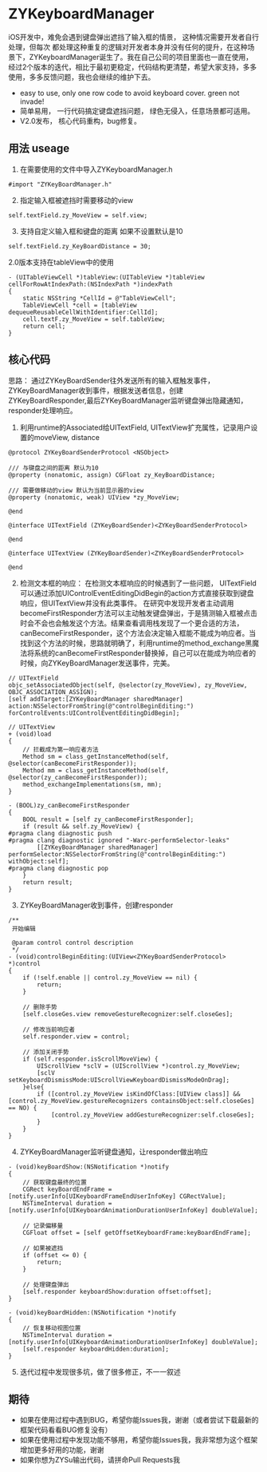 # ZYKeyboardManager
iOS开发中，难免会遇到键盘弹出遮挡了输入框的情景， 这种情况需要开发者自行处理，但每次
都处理这种重复的逻辑对开发者本身并没有任何的提升，在这种场景下，ZYKeyboardManager诞生了。我在自己公司的项目里面也一直在使用，经过2个版本的迭代，相比于最初更稳定，代码结构更清楚，希望大家支持，多多使用，多多反馈问题，我也会继续的维护下去。
- easy to use, only one row code to avoid keyboard cover. green not invade!
- 简单易用， 一行代码搞定键盘遮挡问题， 绿色无侵入，任意场景都可适用。
- V2.0发布， 核心代码重构，bug修复。

## 用法 useage
1. 在需要使用的文件中导入ZYKeyboardManager.h
```
#import "ZYKeyBoardManager.h"
```
2. 指定输入框被遮挡时需要移动的view
```
self.textField.zy_MoveView = self.view;
```
3. 支持自定义输入框和键盘的距离 如果不设置默认是10
```
self.textField.zy_KeyBoardDistance = 30;
```

2.0版本支持在tableView中的使用
```
- (UITableViewCell *)tableView:(UITableView *)tableView cellForRowAtIndexPath:(NSIndexPath *)indexPath
{
    static NSString *CellId = @"TableViewCell";
    TableViewCell *cell = [tableView dequeueReusableCellWithIdentifier:CellId];
    cell.textF.zy_MoveView = self.tableView;
    return cell;
}
```
## 核心代码
思路： 通过ZYKeyBoardSender往外发送所有的输入框触发事件，ZYKeyBoardManager收到事件，根据发送者信息，创建ZYKeyBoardResponder,最后ZYKeyBoardManager监听键盘弹出隐藏通知，responder处理响应。

1. 利用runtime的Associated给UITextField, UITextView扩充属性，记录用户设置的moveView, distance
```
@protocol ZYKeyBoardSenderProtocol <NSObject>

/// 与键盘之间的距离 默认为10
@property (nonatomic, assign) CGFloat zy_KeyBoardDistance;

/// 需要做移动的view 默认为当前显示器的view
@property (nonatomic, weak) UIView *zy_MoveView;

@end

@interface UITextField (ZYKeyBoardSender)<ZYKeyBoardSenderProtocol>

@end

@interface UITextView (ZYKeyBoardSender)<ZYKeyBoardSenderProtocol>

@end
```
2. 检测文本框的响应：
在检测文本框响应的时候遇到了一些问题， UITextField可以通过添加UIControlEventEditingDidBegin的action方式直接获取到键盘响应，但UITextView并没有此类事件。
在研究中发现开发者主动调用becomeFirstResponder方法可以主动触发键盘弹出，于是猜测输入框被点击时会不会也会触发这个方法。结果查看调用栈发现了一个更合适的方法，canBecomeFirstResponder，这个方法会决定输入框能不能成为响应者。当找到这个方法的时候，思路就明确了，利用runtime的method_exchange黑魔法将系统的canBecomeFirstResponder替换掉，自己可以在能成为响应者的时候，向ZYKeyBoardManager发送事件，完美。
```
// UITextField
objc_setAssociatedObject(self, @selector(zy_MoveView), zy_MoveView, OBJC_ASSOCIATION_ASSIGN);
[self addTarget:[ZYKeyBoardManager sharedManager] action:NSSelectorFromString(@"controlBeginEditing:") forControlEvents:UIControlEventEditingDidBegin];

// UITextView
+ (void)load
{
    // 拦截成为第一响应者方法
    Method sm = class_getInstanceMethod(self, @selector(canBecomeFirstResponder));
    Method mm = class_getInstanceMethod(self, @selector(zy_canBecomeFirstResponder));
    method_exchangeImplementations(sm, mm);
}

- (BOOL)zy_canBecomeFirstResponder
{
    BOOL result = [self zy_canBecomeFirstResponder];
    if (result && self.zy_MoveView) {
#pragma clang diagnostic push
#pragma clang diagnostic ignored "-Warc-performSelector-leaks"
        [[ZYKeyBoardManager sharedManager] performSelector:NSSelectorFromString(@"controlBeginEditing:") withObject:self];
#pragma clang diagnostic pop
    }
    return result;
}
```
3. ZYKeyBoardManager收到事件，创建responder
```
/**
 开始编辑
 
 @param control control description
 */
- (void)controlBeginEditing:(UIView<ZYKeyBoardSenderProtocol> *)control
{
    if (!self.enable || control.zy_MoveView == nil) {
        return;
    }
    
    // 删除手势
    [self.closeGes.view removeGestureRecognizer:self.closeGes];
    
    // 修改当前响应者
    self.responder.view = control;
    
    // 添加关闭手势
    if (self.responder.isScrollMoveView) {
        UIScrollView *sclV = (UIScrollView *)control.zy_MoveView;
        [sclV setKeyboardDismissMode:UIScrollViewKeyboardDismissModeOnDrag];
    }else{
        if ([control.zy_MoveView isKindOfClass:[UIView class]] && [control.zy_MoveView.gestureRecognizers containsObject:self.closeGes] == NO) {
            [control.zy_MoveView addGestureRecognizer:self.closeGes];
        }
    }
}
```

4. ZYKeyBoardManager监听键盘通知，让responder做出响应
```
- (void)keyBoardShow:(NSNotification *)notify
{   
    // 获取键盘最终的位置
    CGRect keyBoardEndFrame = [notify.userInfo[UIKeyboardFrameEndUserInfoKey] CGRectValue];
    NSTimeInterval duration = [notify.userInfo[UIKeyboardAnimationDurationUserInfoKey] doubleValue];
    
    // 记录偏移量
    CGFloat offset = [self getOffsetKeyboardFrame:keyBoardEndFrame];
    
    // 如果被遮挡
    if (offset <= 0) {
        return;
    }
    
    // 处理键盘弹出
    [self.responder keyboardShow:duration offset:offset];
}

- (void)keyBoardHidden:(NSNotification *)notify
{   
    // 恢复移动视图位置
    NSTimeInterval duration = [notify.userInfo[UIKeyboardAnimationDurationUserInfoKey] doubleValue];
    [self.responder keyboardHidden:duration];
}
```
5. 迭代过程中发现很多坑，做了很多修正，不一一叙述
## 期待
* 如果在使用过程中遇到BUG，希望你能Issues我，谢谢（或者尝试下载最新的框架代码看看BUG修复没有）
* 如果在使用过程中发现功能不够用，希望你能Issues我，我非常想为这个框架增加更多好用的功能，谢谢
* 如果你想为ZYSu输出代码，请拼命Pull Requests我